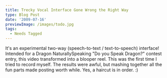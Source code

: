 ```yaml
---
title: Trecky Vocal Interface Gone Wrong the Right Way
type: Blog Post
date: '2009-07-16'
previewImage: /images/todo.jpg
tags:
  - Needs Tagged
---
```

It's an experimental two-way (speech-to-text / text-to-speech) interface! Intended for a Dragon NaturallySpeaking "Do you Speak Dragon?" contest entry, this video transformed into a blooper reel. This was the first time I tried to record myself. The results were awful, but mashing together all the fun parts made posting worth while. Yes, a haircut is in order. :)
